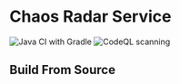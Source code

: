 # Chaos Radar Service

![Java CI with Gradle](https://github.com/loop-breaker/chaos-radar-service/workflows/Java%20CI%20with%20Gradle/badge.svg)
![CodeQL scanning](https://github.com/loop-breaker/chaos-radar-service/workflows/CodeQL%20scanning/badge.svg)

## Build From Source


